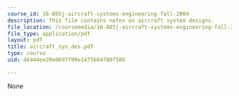 ```yaml
---
course_id: 16-885j-aircraft-systems-engineering-fall-2004
description: This file contains notes on aircraft system designs.
file_location: /coursemedia/16-885j-aircraft-systems-engineering-fall-2004/46444ee20e0697f99e1475b84780f506_aircraft_sys_des.pdf
file_type: application/pdf
layout: pdf
title: aircraft_sys_des.pdf
type: course
uid: 46444ee20e0697f99e1475b84780f506

---
```

None
